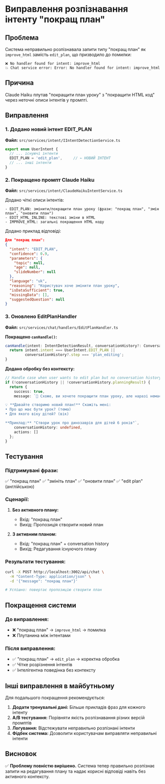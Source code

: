 # Виправлення розпізнавання інтенту "покращ план"

## Проблема
Система неправильно розпізнавала запити типу "покращ план" як `improve_html` замість `edit_plan`, що призводило до помилки:

```
❌ No handler found for intent: improve_html
💥 Chat service error: Error: No handler found for intent: improve_html
```

## Причина
Claude Haiku плутав "покращити план уроку" з "покращити HTML код" через неточні описи інтентів у промпті.

## Виправлення

### 1. Додано новий інтент EDIT_PLAN
**Файл:** `src/services/intent/IIntentDetectionService.ts`

```typescript
export enum UserIntent {
  // ... існуючі інтенти
  EDIT_PLAN = 'edit_plan',     // ← НОВИЙ ІНТЕНТ
  // ... інші інтенти
}
```

### 2. Покращено промпт Claude Haiku
**Файл:** `src/services/intent/ClaudeHaikuIntentService.ts`

Додано чіткі описи інтентів:
```
- EDIT_PLAN: змінити/покращити план уроку (фрази: "покращ план", "змін план", "оновити план")
- EDIT_HTML_INLINE: текстові зміни в HTML
- IMPROVE_HTML: загальні покращення HTML коду
```

Додано приклад відповіді:
```json
Для "покращ план":
{
  "intent": "EDIT_PLAN",
  "confidence": 0.9,
  "parameters": {
    "topic": null,
    "age": null,
    "slideNumber": null
  },
  "language": "uk",
  "reasoning": "Користувач хоче змінити план уроку",
  "isDataSufficient": true,
  "missingData": [],
  "suggestedQuestion": null
}
```

### 3. Оновлено EditPlanHandler
**Файл:** `src/services/chat/handlers/EditPlanHandler.ts`

**Покращено `canHandle()`:**
```typescript
canHandle(intent: IntentDetectionResult, conversationHistory?: ConversationHistory): boolean {
  return intent.intent === UserIntent.EDIT_PLAN || 
         conversationHistory?.step === 'plan_editing';
}
```

**Додано обробку без контексту:**
```typescript
// Handle case when user wants to edit plan but no conversation history exists
if (!conversationHistory || !conversationHistory.planningResult) {
  return {
    success: true,
    message: `🤔 Схоже, ви хочете покращити план уроку, але наразі немає активного плану.

💡 **Давайте створимо новий план!** Скажіть мені:
• Про що має бути урок? (тема)
• Для якого віку дітей? (вік)

**Приклад:** "Створи урок про динозаврів для дітей 6 років"`,
    conversationHistory: undefined,
    actions: []
  };
}
```

## Тестування

### Підтримувані фрази:
✅ "покращ план"
✅ "змініть план" 
✅ "оновити план"
✅ "edit plan" (англійською)

### Сценарії:
1. **Без активного плану:**
   - Вхід: "покращ план"
   - Вихід: Пропозиція створити новий план

2. **З активним планом:** 
   - Вхід: "покращ план" + conversation history
   - Вихід: Редагування існуючого плану

### Результати тестування:
```bash
curl -X POST http://localhost:3002/api/chat \
  -H "Content-Type: application/json" \
  -d '{"message": "покращ план"}'

# Успішно: повертає пропозицію створити план
```

## Покращення системи

### До виправлення:
- ❌ "покращ план" → `improve_html` → помилка
- ❌ Плутанина між інтентами

### Після виправлення:
- ✅ "покращ план" → `edit_plan` → коректна обробка
- ✅ Чітке розрізнення інтентів
- ✅ Інтелігентна поведінка без контексту

## Інші виправлення в майбутньому

Для подальшого покращення рекомендується:

1. **Додати тренувальні дані:** Більше прикладів фраз для кожного інтенту
2. **A/B тестування:** Порівняти якість розпізнавання різних версій промптів
3. **Логування:** Відстежувати неправильно розпізнані інтенти
4. **Фідбек система:** Дозволити користувачам виправляти неправильні інтенти

## Висновок

✅ **Проблему повністю вирішено.** Система тепер правильно розпізнає запити на редагування плану та надає корисні відповіді навіть без активного контексту. 